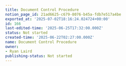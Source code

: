 ```yaml
---
title: Document Control Procedure
notion_page_id: 21ad6625-c679-8076-b45a-fdb7e517a4be
exported_at: '2025-07-02T18:16:24.024724+00:00'
id: 166
last-edited-time: '2025-06-25T17:32:00.000Z'
status: Not started
created-time: '2025-06-22T02:27:00.000Z'
name: Document Control Procedure
owner:
- Ryan Laird
publishing-status: Not started
---
```


<!-- Unsupported block type: child_page -->

<!-- Unsupported block type: child_page -->